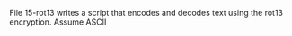 File 15-rot13 writes a script that encodes and decodes text using the rot13 encryption. Assume ASCII
